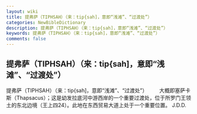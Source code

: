 ```yaml
---
layout: wiki
title: 提弗萨（TIPHSAH）（来：tip{sah]，意即“浅滩”、“过渡处”）
categories: NewBibleDictionary
description: 提弗萨（TIPHSAH）（来：tip{sah]，意即“浅滩”、“过渡处”）
keywords: 提弗萨（TIPHSAH）（来：tip{sah]，意即“浅滩”、“过渡处”）
comments: false
---
```


## 提弗萨（TIPHSAH）（来：tip{sah]，意即“浅滩”、“过渡处”）



提弗萨（TIPHSAH）（来：tip{sah]，意即“浅滩”、“过渡处”）
　　大概即塞萨卡斯（Thapsacus）；这是幼发拉底河中游西岸的一个重要过渡处，位于所罗门王领土的东北边境（王上四24）。此地在东西贸易大道上处于一个重要位置。
J.D.D.




